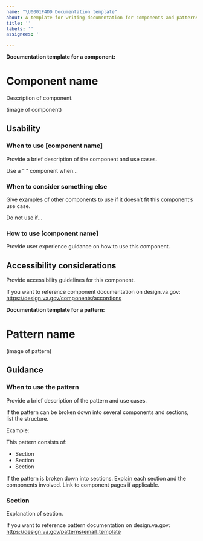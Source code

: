 ```yaml
---
name: "\U0001F4DD Documentation template"
about: A template for writing documentation for components and patterns
title: ''
labels: ''
assignees: ''

---
```


**Documentation template for a component:**

# Component name

Description of component. 

(image of component)

## Usability

### When to use [component name]
Provide a brief description of the component and use cases.

Use a “ “ component when...


### When to consider something else
Give examples of other components to use if it doesn’t fit this component’s use case.

Do not use if...

### How to use [component name]
Provide user experience guidance on how to use this component. 


## Accessibility considerations
Provide accessibility guidelines for this component. 

If you want to reference component documentation on design.va.gov: https://design.va.gov/components/accordions


**Documentation template for a pattern:**

# Pattern name
(image of pattern)

## Guidance

### When to use the pattern
Provide a brief description of the pattern and use cases.

If the pattern can be broken down into several components and sections, list the structure. 

Example: 

This pattern consists of:
- Section
- Section
- Section

If the pattern is broken down into sections. Explain each section and the components involved. Link to component pages if applicable. 


### Section  
Explanation of section. 


If you want to reference pattern documentation on design.va.gov: https://design.va.gov/patterns/email_template
